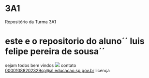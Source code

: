 # 3A1
Repositório da Turma 3A1
# este e o repositorio do aluno´´ luis felipe pereira de sousa´´
sejam todos bem vindos
![](https://media1.tenor.com/m/Y7hJmUAQ5vgAAAAd/meme-memes.gif)
contato 00001088202329sp@al.educacao.sp.gov.br
licença
